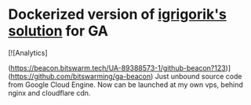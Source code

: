 # Dockerized version of  [igrigorik's solution](https://github.com/igrigorik/ga-beacon) for GA 
[![Analytics]

(https://beacon.bitswarm.tech/UA-89388573-1/github-beacon?123)](https://github.com/bitswarming/ga-beacon)
Just unbound source code from Google Cloud Engine. Now can be launched at my own vps, behind nginx and cloudflare cdn. 


